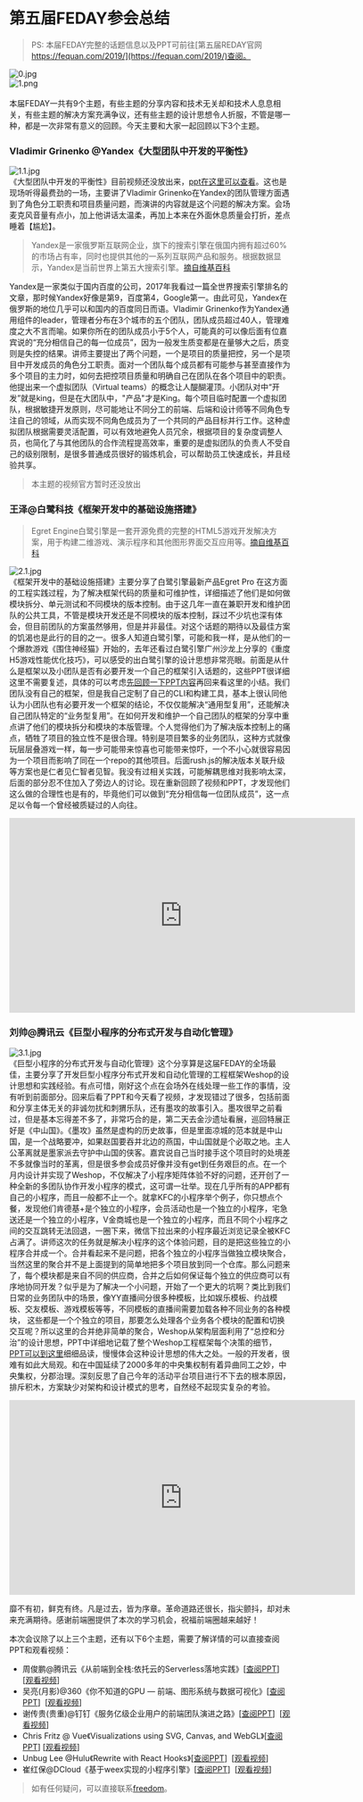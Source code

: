 # 第五届FEDAY参会总结

> PS: 本届FEDAY完整的话题信息以及PPT可前往[第五届REDAY官网 https://fequan.com/2019/](https://fequan.com/2019/)查阅。

![0.jpg](https://yylifen.github.io/FEConference/feday5/images/0.jpg)<br />![1.png](https://yylifen.github.io/FEConference/feday5/images/1.png)<br />
<br />本届FEDAY一共有9个主题，有些主题的分享内容和技术无关却和技术人息息相关，有些主题的解决方案充满争议，还有些主题的设计思想令人折服，不管是哪一种，都是一次非常有意义的回顾。今天主要和大家一起回顾以下3个主题。

### Vladimir Grinenko @Yandex《大型团队中开发的平衡性》
![1.1.jpg](https://yylifen.github.io/FEConference/feday5/images/1.1.jpg)<br />《大型团队中开发的平衡性》目前视频还没放出来，[ppt在这里可以查看](https://yylifen.github.io/FEConference/feday5/ppt/Grinenko_Balanced%20development%20in%20large%20teams.pdf)。这也是现场听得最费劲的一场，主要讲了Vladimir Grinenko在Yandex的团队管理方面遇到了角色分工职责和项目质量问题，而演讲的内容就是这个问题的解决方案。会场麦克风音量有点小，加上他讲话太温柔，再加上本来在外面休息质量会打折，差点睡着【尴尬】。

> Yandex是一家俄罗斯互联网企业，旗下的搜索引擎在俄国内拥有超过60%的市场占有率，同时也提供其他的一系列互联网产品和服务。根据数据显示，Yandex是当前世界上第五大搜索引擎。[摘自维基百科](https://zh.wikipedia.org/wiki/Yandex)

Yandex是一家类似于国内百度的公司，2017年我看过一篇全世界搜索引擎排名的文章，那时候Yandex好像是第9，百度第4，Google第一。由此可见，Yandex在俄罗斯的地位几乎可以和国内的百度同日而语。Vladimir Grinenko作为Yandex通用组件的leader，管理者分布在3个城市的五个团队，团队成员超过40人，管理难度之大不言而喻。如果你所在的团队成员小于5个人，可能真的可以像后面有位嘉宾说的“充分相信自己的每一位成员”，因为一般发生质变都是在量够大之后，质变则是失控的结果。讲师主要提出了两个问题，一个是项目的质量把控，另一个是项目中开发成员的角色分工职责。面对一个团队每个成员都有可能参与甚至直接作为多个项目的主力时，如何去把控项目质量和明确自己在团队在各个项目中的职责。他提出来一个虚拟团队（Virtual teams）的概念让人醍醐灌顶。小团队对中“开发”就是king，但是在大团队中，"产品"才是King。每个项目临时配置一个虚拟团队，根据敏捷开发原则，尽可能地让不同分工的前端、后端和设计师等不同角色专注自己的领域，从而实现不同角色成员为了一个共同的产品目标并行工作。这种虚拟团队根据需要灵活配置，可以有效地避免人员冗余，根据项目的复杂度调整人员，也简化了与其他团队的合作流程提高效率，重要的是虚拟团队的负责人不受自己的级别限制，是很多普通成员很好的锻炼机会，可以帮助员工快速成长，并且经验共享。
> 本主题的视频官方暂时还没放出

### 王泽@白鹭科技《框架开发中的基础设施搭建》
> Egret Engine白鹭引擎是一套开源免费的完整的HTML5游戏开发解决方案，用于构建二维游戏、演示程序和其他图形界面交互应用等。[摘自维基百科](https://zh.wikipedia.org/wiki/Egret)

![2.1.jpg](https://yylifen.github.io/FEConference/feday5/images/2.1.jpg)<br />《框架开发中的基础设施搭建》主要分享了白鹭引擎最新产品Egret Pro 在这方面的工程实践过程，为了解决框架代码的质量和可维护性，详细描述了他们是如何做模块拆分、单元测试和不同模块的版本控制。由于这几年一直在兼职开发和维护团队的公共工具，不管是模块开发还是不同模块的版本控制，踩过不少坑也深有体会，但目前团队的方案虽然够用，但是并非最佳。对这个话题的期待以及最佳方案的饥渴也是此行的目的之一。很多人知道白鹭引擎，可能和我一样，是从他们的一个爆款游戏《围住神经猫》开始的，去年还看过白鹭引擎广州沙龙上分享的《重度H5游戏性能优化技巧》，可以感受的出白鹭引擎的设计思想非常亮眼。前面是从什么是框架以及小团队是否有必要开发一个自己的框架引入话题的，这些PPT很详细这里不需要复述，具体的可以考虑[先回顾一下PPT内容](https://yylifen.github.io/FEConference/feday5/ppt/%E6%A1%86%E6%9E%B6%E5%BC%80%E5%8F%91%E4%B8%AD%E7%9A%84%E5%9F%BA%E7%A1%80%E8%AE%BE%E6%96%BD%E5%BB%BA%E8%AE%BE_%E7%8E%8B%E6%B3%BD.pdf)再回来看这里的小结。我们团队没有自己的框架，但是我自己定制了自己的CLI和构建工具，基本上很认同他认为小团队也有必要开发一个框架的结论，不仅仅能解决“通用型复用”，还能解决自己团队特定的“业务型复用”。在如何开发和维护一个自己团队的框架的分享中重点讲了他们的模块拆分和模块的本版管理。个人觉得他们为了解决版本控制上的痛点，牺牲了项目的独立性不是很合理。特别是项目繁多的业务团队，这种方式就像玩层层叠游戏一样，每一步可能带来惊喜也可能带来惊吓，一个不小心就很容易因为一个项目而影响了同在一个repo的其他项目。后面rush.js的解决版本关联升级等方案也是仁者见仁智者见智。我没有过相关实践，可能解耦思维对我影响太深，后面的部分忍不住加入了旁边人的讨论。现在重新回顾了视频和PPT，才发现他们这么做的合理性也是有的，毕竟他们可以做到“充分相信每一位团队成员”，这一点足以令每一个曾经被质疑过的人向往。
<iframe width="620" height="349" src="https://yylifen.github.io/FEConference/feday5/mp4/wangze.mp4" frameborder="0" allow="accelerometer; autoplay; encrypted-media; gyroscope; picture-in-picture" allowfullscreen></iframe>

### 刘帅@腾讯云《巨型小程序的分布式开发与自动化管理》
![3.1.jpg](https://yylifen.github.io/FEConference/feday5/images/3.1.jpg)<br />《巨型小程序的分布式开发与自动化管理》这个分享算是这届FEDAY的全场最佳，主要分享了开发巨型小程序分布式开发和自动化管理的工程框架Weshop的设计思想和实践经验。有点可惜，刚好这个点在会场外在线处理一些工作的事情，没有听到前面部分。回来后看了PPT和今天看了视频，才发现错过了很多，包括前面和分享主体无关的非诚勿扰和刺猬乐队，还有墨攻的故事引入。墨攻很早之前看过，但是基本忘得差不多了，非常巧合的是，第二天去金沙遗址看展，巡回特展正好是《中山国》。《墨攻》虽然是虚构的历史故事，但是里面凉城的范本就是中山国，是一个战略要冲，如果赵国要吞并北边的燕国，中山国就是个必取之地。主人公革离就是墨家派去守护中山国的侠客。嘉宾说自己当时接手这个项目时的处境差不多就像当时的革离，但是很多参会成员好像并没有get到任务艰巨的点。在一个月内设计并实现了Weshop，不仅解决了小程序矩阵体验不好的问题，还开创了一种全新的多团队协作开发小程序的模式，这可谓一壮举。现在几乎所有的APP都有自己的小程序，而且一般都不止一个。就拿KFC的小程序举个例子，你只想点个餐，发现他们肯德基+是个独立的小程序，会员活动也是一个独立的小程序，宅急送还是一个独立的小程序，V金商城也是一个独立的小程序，而且不同个小程序之间的交互跳转无法回退，一圈下来，微信下拉出来的小程序最近浏览记录全被KFC占满了。讲师这次的任务就是解决小程序的这个体验问题，目的是把这些独立的小程序合并成一个。合并看起来不是问题，把各个独立的小程序当做独立模块聚合，当然这里的聚合并不是上面提到的简单地把多个项目放到同一个仓库。那么问题来了，每个模块都是来自不同的供应商，合并之后如何保证每个独立的供应商可以有序地协同开发？似乎是为了解决一个小问题，开始了一个更大的坑啊？类比到我们日常的业务团队中的场景，像YY直播间分很多种模板，比如娱乐模板、约战模板、交友模板、游戏模板等等，不同模板的直播间需要加载各种不同业务的各种模块， 这些都是一个个独立的项目，那要怎么处理各个业务各个模块的配置和切换交互呢？所以这里的合并绝非简单的聚合，Weshop从架构层面利用了“总控和分治”的设计思想，PPT中详细地记载了整个Weshop工程框架每个决策的细节，[PPT可以到这里](https://yylifen.github.io/FEConference/feday5/ppt/%E5%A2%A8%E5%A4%AB%E5%BD%93%E5%85%B3%E2%80%94%E2%80%94%E5%B7%A8%E5%9E%8B%E5%B0%8F%E7%A8%8B%E5%BA%8F%E5%88%86%E5%B8%83%E5%BC%8F%E5%BC%80%E5%8F%91%E4%B8%8E%E8%87%AA%E5%8A%A8%E5%8C%96%E7%AE%A1%E7%90%86_%E5%88%98%E5%B8%85.pdf)细细品读，慢慢体会这种设计思想的伟大之处。一般的开发者，很难有如此大局观。和在中国延续了2000多年的中央集权制有着异曲同工之妙，中央集权，分郡治理。深刻反思了自己今年的活动平台项目进行不下去的根本原因，排斥积木，方案缺少对架构和设计模式的思考，自然经不起现实复杂的考验。
<!-- > 本主题的视频可以在这里观看[https://v.qq.com/x/page/j3007ls88f4.html](https://v.qq.com/x/page/j3007ls88f4.html) -->
<iframe width="620" height="349" src="https://yylifen.github.io/FEConference/feday5/mp4/liushuai.mp4" frameborder="0" allow="accelerometer; autoplay; encrypted-media; gyroscope; picture-in-picture" allowfullscreen></iframe>

靡不有初，鲜克有终。凡是过去，皆为序章。革命道路还很长，指尖颤抖，却对未来充满期待。感谢前端圈提供了本次的学习机会，祝福前端圈越来越好！

本次会议除了以上三个主题，还有以下6个主题，需要了解详情的可以直接查阅PPT和观看视频：

- 周俊鹏@腾讯云《从前端到全栈:依托云的Serverless落地实践》[[查阅PPT](https://yylifen.github.io/FEConference/feday5/ppt/Serverless%E8%90%BD%E5%9C%B0%E5%AE%9E%E8%B7%B5_%E5%91%A8%E4%BF%8A%E9%B9%8F.pdf)]  [[观看视频](https://v.qq.com/x/page/q3002q6gj81.html)]
- 吴亮(月影)@360《你不知道的GPU — 前端、图形系统与数据可视化》[[查阅PPT](https://yylifen.github.io/FEConference/feday5/ppt/%E4%BD%A0%E4%B8%8D%E7%9F%A5%E9%81%93%E7%9A%84GPU_%E6%9C%88%E5%BD%B1.pdf)]  [[观看视频](https://v.qq.com/x/page/t3002bcali1.html)]
- 谢传贵(贵重)@钉钉《服务亿级企业用户的前端团队演进之路》[[查阅PPT](https://yylifen.github.io/FEConference/feday5/ppt/%E6%9C%8D%E5%8A%A1%E4%BA%BF%E7%BA%A7%E4%BC%81%E4%B8%9A%E7%94%A8%E6%88%B7%E7%9A%84%E5%89%8D%E7%AB%AF%E5%9B%A2%E9%98%9F%E6%BC%94%E8%BF%9B%E4%B9%8B%E8%B7%AF_%E8%B4%B5%E9%87%8D.pdf)]  [[观看视频](https://v.qq.com/x/page/b3007mlwjwe.html)]
- Chris Fritz @ Vue《Visualizations using SVG, Canvas, and WebGL》[[查阅PPT](https://fritz.netlify.com/slides/viz-in-vue/1)] [[观看视频](https://v.qq.com/x/page/e3001fq1eg2.html)]
- Unbug Lee @Hulu《Rewrite with React Hooks》[[查阅PPT](https://yylifen.github.io/FEConference/feday5/ppt/Rewrite%20with%20%20React%20Hooks_unbug.pdf)]  [[观看视频](https://v.qq.com/x/page/a3002bud13q.html)]
- 崔红保@DCloud《基于weex实现的小程序引擎》[[查阅PPT](https://yylifen.github.io/FEConference/feday5/ppt/%E5%9F%BA%E4%BA%8Eweex%E5%AE%9E%E7%8E%B0%E7%9A%84%E5%B0%8F%E7%A8%8B%E5%BA%8F%E5%BC%95%E6%93%8E_%E5%B4%94%E7%BA%A2%E4%BF%9D.pdf)]  [[观看视频](https://v.qq.com/x/page/b3002tw9mgi.html)]

> 如有任何疑问，可以直接联系[freedom](https://github.com/yylifen)。


